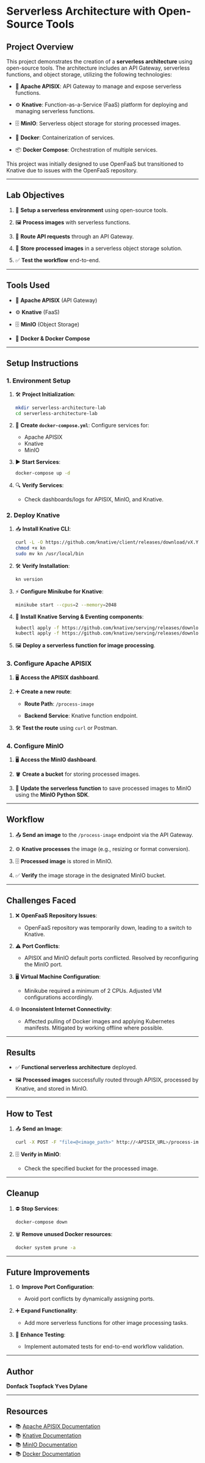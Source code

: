 # Serverless Architecture with Open-Source Tools

## Project Overview
This project demonstrates the creation of a **serverless architecture** using open-source tools. The architecture includes an API Gateway, serverless functions, and object storage, utilizing the following technologies:

- 🚀 **Apache APISIX**: API Gateway to manage and expose serverless functions.

- ⚙️ **Knative**: Function-as-a-Service (FaaS) platform for deploying and managing serverless functions.

- 🗄️ **MinIO**: Serverless object storage for storing processed images.

- 🐳 **Docker**: Containerization of services.

- 📦 **Docker Compose**: Orchestration of multiple services.


This project was initially designed to use OpenFaaS but transitioned to Knative due to issues with the OpenFaaS repository.

---

## Lab Objectives


1. 🎯 **Setup a serverless environment** using open-source tools.

2. 🖼️ **Process images** with serverless functions.

3. 🔀 **Route API requests** through an API Gateway.

4. 💾 **Store processed images** in a serverless object storage solution.

5. ✅ **Test the workflow** end-to-end.

---

## Tools Used


- 🚀 **Apache APISIX** (API Gateway)

- ⚙️ **Knative** (FaaS)

- 🗄️ **MinIO** (Object Storage)

- 🐳 **Docker & Docker Compose**

---


## Setup Instructions


### 1. Environment Setup


1. 🛠️ **Project Initialization**:
   ```bash
   mkdir serverless-architecture-lab
   cd serverless-architecture-lab
   ```


2. 📝 **Create `docker-compose.yml`**:
   Configure services for:
   - Apache APISIX
   - Knative
   - MinIO


3. ▶️ **Start Services**:
   ```bash
   docker-compose up -d
   ```

4. 🔍 **Verify Services**:
   - Check dashboards/logs for APISIX, MinIO, and Knative.

### 2. Deploy Knative

1. 📥 **Install Knative CLI**:
   ```bash
   curl -L -O https://github.com/knative/client/releases/download/vX.Y.Z/kn
   chmod +x kn
   sudo mv kn /usr/local/bin
   ```

2. 🛠️ **Verify Installation**:
   ```bash
   kn version
   ```

3. ⚡ **Configure Minikube for Knative**:
   ```bash
   minikube start --cpus=2 --memory=2048
   ```

4. 🔄 **Install Knative Serving & Eventing components**:
   ```bash
   kubectl apply -f https://github.com/knative/serving/releases/download/vX.Y.Z/serving-crds.yaml
   kubectl apply -f https://github.com/knative/serving/releases/download/vX.Y.Z/serving-core.yaml
   ```

5. 🖼️ **Deploy a serverless function for image processing**.


### 3. Configure Apache APISIX

1. 🖥️ **Access the APISIX dashboard**.

2. ➕ **Create a new route**:

   - **Route Path**: `/process-image`

   - **Backend Service**: Knative function endpoint.

3. 🛠️ **Test the route** using `curl` or Postman.


### 4. Configure MinIO


1. 🖥️ **Access the MinIO dashboard**.

2. 🪣 **Create a bucket** for storing processed images.

3. 🔗 **Update the serverless function** to save processed images to MinIO using the **MinIO Python SDK**.

---

## Workflow

1. 📤 **Send an image** to the `/process-image` endpoint via the API Gateway.

2. ⚙️ **Knative processes** the image (e.g., resizing or format conversion).

3. 🗄️ **Processed image** is stored in MinIO.

4. ✅ **Verify** the image storage in the designated MinIO bucket.

---

## Challenges Faced

1. ❌ **OpenFaaS Repository Issues**:
   - OpenFaaS repository was temporarily down, leading to a switch to Knative.
   
2. ⚠️ **Port Conflicts**:
   - APISIX and MinIO default ports conflicted. Resolved by reconfiguring the MinIO port.

3. 🖥️ **Virtual Machine Configuration**:
   - Minikube required a minimum of 2 CPUs. Adjusted VM configurations accordingly.

4. 🌐 **Inconsistent Internet Connectivity**:
   - Affected pulling of Docker images and applying Kubernetes manifests. Mitigated by working offline where possible.

---

## Results


- ✅ **Functional serverless architecture** deployed.

- 🖼️ **Processed images** successfully routed through APISIX, processed by Knative, and stored in MinIO.

---

## How to Test

1. 📤 **Send an Image**:
   ```bash
   curl -X POST -F "file=@<image_path>" http://<APISIX_URL>/process-image
   ```

2. 🗄️ **Verify in MinIO**:
   - Check the specified bucket for the processed image.

---

## Cleanup

1. ⛔ **Stop Services**:
   ```bash
   docker-compose down
   ```

2. 🗑️ **Remove unused Docker resources**:
   ```bash
   docker system prune -a
   ```

---

## Future Improvements

1. ⚙️ **Improve Port Configuration**:
   - Avoid port conflicts by dynamically assigning ports.

2. ➕ **Expand Functionality**:
   - Add more serverless functions for other image processing tasks.

3. 🧪 **Enhance Testing**:
   - Implement automated tests for end-to-end workflow validation.

---

## Author

**Donfack Tsopfack Yves Dylane**

---

## Resources

- 📚 [Apache APISIX Documentation](https://apisix.apache.org/)
- 📚 [Knative Documentation](https://knative.dev/)
- 📚 [MinIO Documentation](https://min.io/)
- 📚 [Docker Documentation](https://www.docker.com/)

